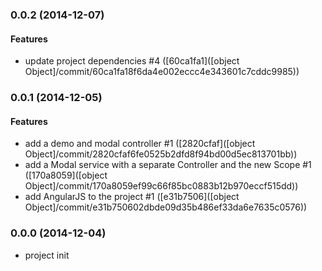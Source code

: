 ### 0.0.2 (2014-12-07)


#### Features

* update project dependencies #4 ([60ca1fa1]([object Object]/commit/60ca1fa18f6da4e002eccc4e343601c7cddc9985))


### 0.0.1 (2014-12-05)


#### Features

* add a demo and modal controller #1 ([2820cfaf]([object Object]/commit/2820cfaf6fe0525b2dfd8f94bd00d5ec813701bb))
* add a Modal service with a separate Controller and the new Scope #1 ([170a8059]([object Object]/commit/170a8059ef99c66f85bc0883b12b970eccf515dd))
* add AngularJS to the project #1 ([e31b7506]([object Object]/commit/e31b750602dbde09d35b486ef33da6e7635c0576))


### 0.0.0 (2014-12-04)

* project init
